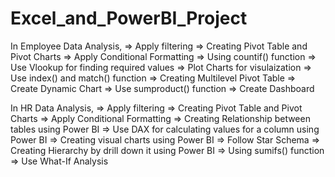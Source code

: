 # Excel_and_PowerBI_Project
In Employee Data Analysis,
=> Apply filtering 
=> Creating Pivot Table and Pivot Charts
=> Apply Conditional Formatting
=> Using countif() function
=> Use Vlookup for finding required values
=> Plot Charts for visulaization
=> Use index() and match() function 
=> Creating Multilevel Pivot Table
=> Create Dynamic Chart
=> Use sumproduct() function
=> Create Dashboard

In HR Data Analysis,
=> Apply filtering 
=> Creating Pivot Table and Pivot Charts
=> Apply Conditional Formatting
=> Creating Relationship between tables using Power BI
=> Use DAX for calculating values for a column using Power BI
=> Creating visual charts using Power BI
=> Follow Star Schema
=> Creating Hierarchy by drill down it using Power BI
=> Using sumifs() function
=> Use What-If Analysis
